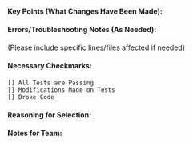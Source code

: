 #### Key Points (What Changes Have Been Made):

#### Errors/Troubleshooting Notes (As Needed):
(Please include specific lines/files affected if needed)

#### Necessary Checkmarks:
    [] All Tests are Passing
    [] Modifications Made on Tests
    [] Broke Code
    
#### Reasoning for Selection:

#### Notes for Team: